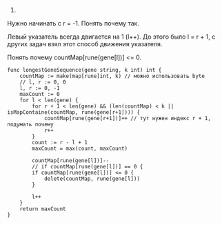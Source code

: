 1) 

Нужно начинать с r = -1. Понять почему так.

Левый указатель всегда двигается на 1 (l++). До этого было l = r + 1, с других задач взял этот способ движения указателя.

Понять почему countMap[rune(gene[l])] <= 0.

```
func longestGeneSequence(gene string, k int) int {
    countMap := make(map[rune]int, k) // можно использовать byte
    // l, r := 0, 0
    l, r := 0, -1
    maxCount := 0
    for l < len(gene) {
        for r + 1 < len(gene) && (len(countMap) < k || isMapContaine(countMap, rune(gene[r+1]))) {
            countMap[rune(gene[r+1])]++ // тут нужен индекс r + 1, подумать почему
            r++
        }
        count := r - l + 1
        maxCount = max(count, maxCount)

        countMap[rune(gene[l])]--
        // if countMap[rune(gene[l])] == 0 {
        if countMap[rune(gene[l])] <= 0 {
            delete(countMap, rune(gene[l]))
        }
        
        l++
    }
    return maxCount
}
```